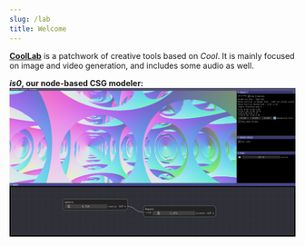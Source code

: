 ```yaml
---
slug: /lab
title: Welcome
---
```


[**CoolLab**](https://github.com/CoolLibs/CoolLab) is a patchwork of creative tools based on *Cool*. It is mainly focused on image and video generation, and includes some audio as well.

***is0*, our node-based CSG modeler:**
![is0, our node-based CSG modeler, rendered with Ray Marching.](/img/is0-nodes.png)

<!-- {{< figureCupper
img="is0-nodes.png" 
caption="" 
command="Resize" 
options="700x" >}} -->